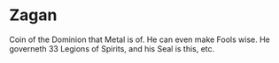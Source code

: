 # Zagan
Coin of the Dominion that Metal is of. He can even make Fools wise. He governeth 33 Legions of Spirits, and his Seal is this, etc.
